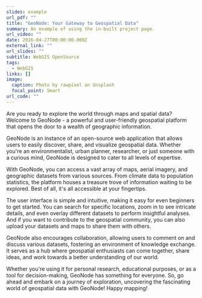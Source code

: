 ```yaml
---
slides: example
url_pdf: ""
title: "GeoNode: Your Gateway to Geospatial Data"
summary: An example of using the in-built project page.
url_video: ""
date: 2016-04-27T00:00:00.000Z
external_link: ""
url_slides: ""
subtitle: WebGIS OpenSource
tags:
  - WebGIS
links: []
image:
  caption: Photo by rawpixel on Unsplash
  focal_point: Smart
url_code: ""
---
```

<!--StartFragment-->

Are you ready to explore the world through maps and spatial data? Welcome to GeoNode - a powerful and user-friendly geospatial platform that opens the door to a wealth of geographic information.

GeoNode is an instance of an open-source web application that allows users to easily discover, share, and visualize geospatial data. Whether you're an environmentalist, urban planner, researcher, or just someone with a curious mind, GeoNode is designed to cater to all levels of expertise.

With GeoNode, you can access a vast array of maps, aerial imagery, and geographic datasets from various sources. From climate data to population statistics, the platform houses a treasure trove of information waiting to be explored. Best of all, it's all accessible at your fingertips.

The user interface is simple and intuitive, making it easy for even beginners to get started. You can search for specific locations, zoom in to see intricate details, and even overlay different datasets to perform insightful analyses. And if you want to contribute to the geospatial community, you can also upload your datasets and maps to share them with others.

GeoNode also encourages collaboration, allowing users to comment on and discuss various datasets, fostering an environment of knowledge exchange. It serves as a hub where geospatial enthusiasts can come together, share ideas, and work towards a better understanding of our world.

Whether you're using it for personal research, educational purposes, or as a tool for decision-making, GeoNode has something for everyone. So, go ahead and embark on a journey of exploration, uncovering the fascinating world of geospatial data with GeoNode! Happy mapping!

<!--EndFragment-->